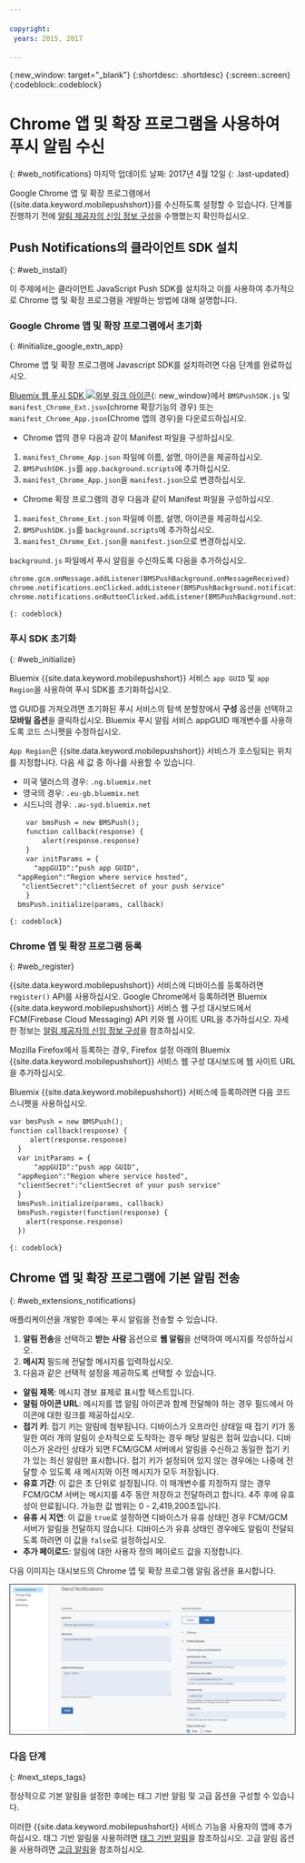 ```yaml
---

copyright:
 years: 2015, 2017

---
```


{:new_window: target="_blank"}
{:shortdesc: .shortdesc}
{:screen:.screen}
{:codeblock:.codeblock}

# Chrome 앱 및 확장 프로그램을 사용하여 푸시 알림 수신
{: #web_notifications}
마지막 업데이트 날짜: 2017년 4월 12일
{: .last-updated}

Google Chrome 앱 및 확장 프로그램에서 {{site.data.keyword.mobilepushshort}}를 수신하도록 설정할 수 있습니다.  단계를 진행하기 전에 [알림 제공자의 신임 정보 구성](t__main_push_config_provider.html)을 수행했는지 확인하십시오.

## Push Notifications의 클라이언트 SDK 설치
{: #web_install}

이 주제에서는 클라이언트 JavaScript Push SDK를 설치하고 이를 사용하여 추가적으로 Chrome 앱 및 확장 프로그램을 개발하는 방법에 대해 설명합니다. 

### Google Chrome 앱 및 확장 프로그램에서 초기화
{: #initialize_google_extn_app}

Chrome 앱 및 확장 프로그램에 Javascript SDK를 설치하려면 다음 단계를 완료하십시오. 

[Bluemix 웹 푸시 SDK
![외부 링크 아이콘](../../icons/launch-glyph.svg "외부 링크 아이콘")](https://codeload.github.com/ibm-bluemix-mobile-services/bms-clientsdk-javascript-webpush/zip/master){: new_window}에서
`BMSPushSDK.js` 및 `manifest_Chrome_Ext.json`(chrome 확장기능의 경우) 또는
`manifest_Chrome_App.json`(Chrome 앱의 경우)을 다운로드하십시오. 



- Chrome 앱의 경우 다음과 같이 Manifest 파일을 구성하십시오. 
 1. `manifest_Chrome_App.json` 파일에 이름, 설명, 아이콘을 제공하십시오. 
 2. `BMSPushSDK.js`를 `app.background.scripts`에 추가하십시오. 
 3. `manifest_Chrome_App.json`을 `manifest.json`으로 변경하십시오. 

- Chrome 확장 프로그램의 경우 다음과 같이 Manifest 파일을 구성하십시오. 
 1. `manifest_Chrome_Ext.json` 파일에 이름, 설명, 아이콘을 제공하십시오. 
 2. `BMSPushSDK.js`를 `background.scripts`에 추가하십시오. 
 3. `manifest_Chrome_Ext.json`을 `manifest.json`으로 변경하십시오. 

`background.js` 파일에서 푸시 알림을 수신하도록 다음을 추가하십시오.  
```
chrome.gcm.onMessage.addListener(BMSPushBackground.onMessageReceived)
chrome.notifications.onClicked.addListener(BMSPushBackground.notification_onClicked);
chrome.notifications.onButtonClicked.addListener(BMSPushBackground.notifiation_buttonClicked); 
```
	{: codeblock}



### 푸시 SDK 초기화 
{: #web_initialize}

Bluemix {{site.data.keyword.mobilepushshort}} 서비스 `app GUID` 및 `app Region`을 사용하여 푸시 SDK를 초기화하십시오.  

앱 GUID를 가져오려면 초기화된 푸시 서비스의 탐색 분할창에서 **구성** 옵션을 선택하고 **모바일 옵션**을 클릭하십시오. Bluemix 푸시 알림 서비스 appGUID 매개변수를 사용하도록 코드 스니펫을 수정하십시오.

`App Region`은 {{site.data.keyword.mobilepushshort}} 서비스가 호스팅되는 위치를 지정합니다. 다음 세 값 중 하나를 사용할 수 있습니다. 

 - 미국 댈러스의 경우: `.ng.bluemix.net`
 - 영국의 경우: `.eu-gb.bluemix.net`
 - 시드니의 경우: `.au-syd.bluemix.net`

```
    var bmsPush = new BMSPush();
    function callback(response) {
        alert(response.response)
    }
    var initParams = {
      "appGUID":"push app GUID",
  "appRegion":"Region where service hosted",
   "clientSecret":"clientSecret of your push service"
    }
  bmsPush.initialize(params, callback)
```
	{: codeblock}

### Chrome 앱 및 확장 프로그램 등록
{: #web_register}

{{site.data.keyword.mobilepushshort}} 서비스에 디바이스를 등록하려면 `register()` API를 사용하십시오. Google Chrome에서 등록하려면 Bluemix {{site.data.keyword.mobilepushshort}} 서비스 웹 구성 대시보드에서 FCM(Firebase Cloud Messaging) API 키와 웹 사이트 URL을 추가하십시오. 자세한 정보는 [알림 제공자의 신임 정보 구성](t__main_push_config_provider.html)을 참조하십시오.  

Mozilla Firefox에서 등록하는 경우, Firefox 설정 아래의 Bluemix {{site.data.keyword.mobilepushshort}} 서비스 웹 구성 대시보드에 웹 사이트 URL을 추가하십시오.

Bluemix {{site.data.keyword.mobilepushshort}} 서비스에 등록하려면 다음 코드 스니펫을 사용하십시오.
```
var bmsPush = new BMSPush();
function callback(response) {
     alert(response.response)
  }
  var initParams = {
      "appGUID":"push app GUID",
  "appRegion":"Region where service hosted",
  "clientSecret":"clientSecret of your push service"
  }
  bmsPush.initialize(params, callback)
  bmsPush.register(function(response) {
    alert(response.response)
  })
```
    {: codeblock}


## Chrome 앱 및 확장 프로그램에 기본 알림 전송 
{: #web_extensions_notifications}

애플리케이션을 개발한 후에는 푸시 알림을 전송할 수 있습니다.  

1. **알림 전송**을 선택하고 **받는 사람** 옵션으로 **웹 알림**을 선택하여 메시지를 작성하십시오.  
2. **메시지** 필드에 전달할 메시지를 입력하십시오.
3. 다음과 같은 선택적 설정을 제공하도록 선택할 수 있습니다.
  - **알림 제목**: 메시지 경보 표제로 표시할 텍스트입니다.
  - **알림 아이콘 URL**: 메시지를 앱 알림 아이콘과 함께 전달해야 하는 경우 필드에서 아이콘에 대한 링크를 제공하십시오.
  - **접기 키**: 접기 키는 알림에 첨부됩니다. 디바이스가 오프라인 상태일 때 접기 키가 동일한 여러 개의 알림이 순차적으로 도착하는 경우 해당 알림은 접혀 있습니다. 디바이스가 온라인 상태가 되면 FCM/GCM 서버에서 알림을 수신하고 동일한 접기 키가 있는 최신 알림만 표시합니다. 접기 키가 설정되어 있지 않는 경우에는 나중에 전달할 수 있도록 새 메시지와 이전 메시지가 모두 저장됩니다.
  - **유효 기간**: 이 값은 초 단위로 설정됩니다. 이 매개변수를 지정하지 않는 경우 FCM/GCM 서버는 메시지를 4주 동안 저장하고 전달하려고 합니다. 4주 후에 유효성이 만료됩니다. 가능한 값 범위는 0 - 2,419,200초입니다.
  - **유휴 시 지연**: 이 값을 `true`로 설정하면 디바이스가 유휴 상태인 경우 FCM/GCM 서버가 알림을 전달하지 않습니다. 디바이스가 유휴 상태인 경우에도 알림이 전달되도록 하려면 이 값을 `false`로 설정하십시오.
  - **추가 페이로드**: 알림에 대한 사용자 정의 페이로드 값을 지정합니다.

다음 이미지는 대시보드의 Chrome 앱 및 확장 프로그램 알림 옵션을 표시합니다.

  ![알림 화면](images/push_chrome_extns.jpg)
  
### 다음 단계
{: #next_steps_tags}

정상적으로 기본 알림을 설정한 후에는 태그 기반 알림 및 고급 옵션을 구성할 수 있습니다. 

이러한 {{site.data.keyword.mobilepushshort}} 서비스 기능을 사용자의 앱에 추가하십시오.
태그 기반 알림을 사용하려면 [태그 기반 알림](c_tag_basednotifications.html)을 참조하십시오. 고급 알림 옵션을 사용하려면 [고급 알림](t_advance_badge_sound_payload.html)을 참조하십시오. 



